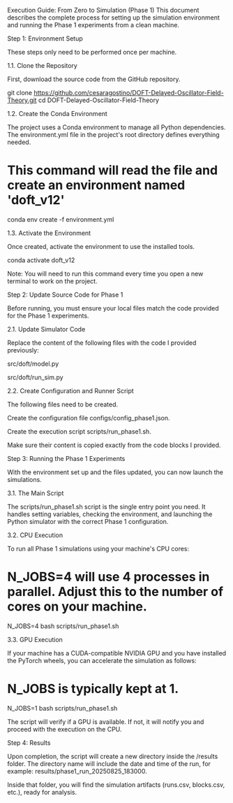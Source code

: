 Execution Guide: From Zero to Simulation (Phase 1)
This document describes the complete process for setting up the simulation environment and running the Phase 1 experiments from a clean machine.

Step 1: Environment Setup

These steps only need to be performed once per machine.

1.1. Clone the Repository

First, download the source code from the GitHub repository.

git clone https://github.com/cesaragostino/DOFT-Delayed-Oscillator-Field-Theory.git
cd DOFT-Delayed-Oscillator-Field-Theory

1.2. Create the Conda Environment

The project uses a Conda environment to manage all Python dependencies. The environment.yml file in the project's root directory defines everything needed.

# This command will read the file and create an environment named 'doft_v12'
conda env create -f environment.yml

1.3. Activate the Environment

Once created, activate the environment to use the installed tools.

conda activate doft_v12

Note: You will need to run this command every time you open a new terminal to work on the project.

Step 2: Update Source Code for Phase 1

Before running, you must ensure your local files match the code provided for the Phase 1 experiments.

2.1. Update Simulator Code

Replace the content of the following files with the code I provided previously:

src/doft/model.py

src/doft/run_sim.py

2.2. Create Configuration and Runner Script

The following files need to be created.

Create the configuration file configs/config_phase1.json.

Create the execution script scripts/run_phase1.sh.

Make sure their content is copied exactly from the code blocks I provided.

Step 3: Running the Phase 1 Experiments

With the environment set up and the files updated, you can now launch the simulations.

3.1. The Main Script

The scripts/run_phase1.sh script is the single entry point you need. It handles setting variables, checking the environment, and launching the Python simulator with the correct Phase 1 configuration.

3.2. CPU Execution

To run all Phase 1 simulations using your machine's CPU cores:

# N_JOBS=4 will use 4 processes in parallel. Adjust this to the number of cores on your machine.
N_JOBS=4 bash scripts/run_phase1.sh

3.3. GPU Execution

If your machine has a CUDA-compatible NVIDIA GPU and you have installed the PyTorch wheels, you can accelerate the simulation as follows:

# N_JOBS is typically kept at 1.
N_JOBS=1 bash scripts/run_phase1.sh

The script will verify if a GPU is available. If not, it will notify you and proceed with the execution on the CPU.

Step 4: Results

Upon completion, the script will create a new directory inside the /results folder. The directory name will include the date and time of the run, for example: results/phase1_run_20250825_183000.

Inside that folder, you will find the simulation artifacts (runs.csv, blocks.csv, etc.), ready for analysis.


